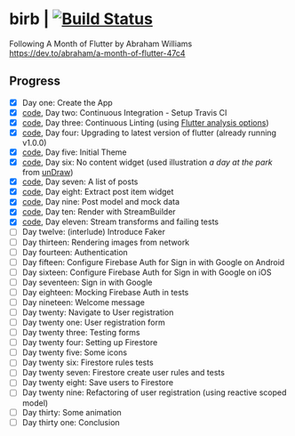 # birb | [![Build Status](https://travis-ci.org/aelgasser/my-birb.svg?branch=master)](https://travis-ci.org/aelgasser/my-birb)

Following A Month of Flutter by Abraham Williams  
https://dev.to/abraham/a-month-of-flutter-47c4

## Progress

* [x] Day one: Create the App 
* [x] [code](/aelgasser/my-birb/tree/add-travis-ci), Day two: Continuous Integration - Setup Travis CI 
* [x] [code](/aelgasser/my-birb/tree/add-linting-to-ci), Day three: Continuous Linting (using [Flutter analysis options]( https://raw.githubusercontent.com/flutter/flutter/v1.0.0/analysis_options.yaml)) 
* [x] [code](/aelgasser/my-birb/tree/upgrade-flutter), Day four: Upgrading to latest version of flutter (already running v1.0.0) 
* [x] [code](/aelgasser/my-birb/tree/initial-theme), Day five: Initial Theme 
* [x] [code](/aelgasser/my-birb/tree/no-content-widget), Day six: No content widget (used illustration _a day at the park_ from [unDraw](https://undraw.co)) 
* [x] [code](/aelgasser/my-birb/tree/list-of-posts), Day seven: A list of posts
* [x] [code](/aelgasser/my-birb/tree/add-post-item-widget), Day eight: Extract post item widget
* [x] [code](/aelgasser/my-birb/tree/mock-data), Day nine: Post model and mock data
* [x] [code](/aelgasser/my-birb/tree/use-streams), Day ten: Render with StreamBuilder
* [x] [code](/aelgasser/my-birb/tree/use-posts), Day eleven: Stream transforms and failing tests
* [ ] Day twelve: (interlude) Introduce Faker
* [ ] Day thirteen: Rendering images from network
* [ ] Day fourteen: Authentication
* [ ] Day fifteen: Configure Firebase Auth for Sign in with Google on Android
* [ ] Day sixteen: Configure Firebase Auth for Sign in with Google on iOS
* [ ] Day seventeen: Sign in with Google
* [ ] Day eighteen: Mocking Firebase Auth in tests
* [ ] Day nineteen: Welcome message
* [ ] Day twenty: Navigate to User registration 
* [ ] Day twenty one: User registration form
* [ ] Day twenty three: Testing forms
* [ ] Day twenty four: Setting up Firestore
* [ ] Day twenty five: Some icons
* [ ] Day twenty six: Firestore rules tests
* [ ] Day twenty seven: Firestore create user rules and tests
* [ ] Day twenty eight: Save users to Firestore
* [ ] Day twenty nine: Refactoring of user registration (using reactive scoped model)
* [ ] Day thirty: Some animation
* [ ] Day thirty one: Conclusion